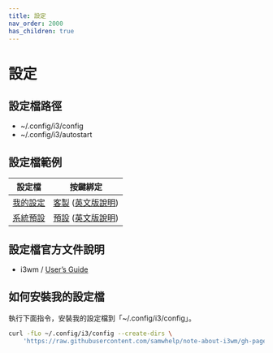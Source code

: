 ```yaml
---
title: 設定
nav_order: 2000
has_children: true
---
```


# 設定


## 設定檔路徑

* ~/.config/i3/config
* ~/.config/i3/autostart


## 設定檔範例

| 設定檔 | 按鍵綁定 |
| --- | --- |
| [我的設定](https://github.com/samwhelp/note-about-i3wm/blob/gh-pages/_demo/config/i3wm-config/main/config/i3/config) | [客製](https://samwhelp.github.io/note-about-i3wm/read/scenario/main.html) ([英文版說明](https://github.com/samwhelp/note-about-i3wm/blob/gh-pages/_demo/config/i3wm-config/main/spec-keybind.md)) |
| [系統預設](https://github.com/samwhelp/note-about-i3wm/blob/gh-pages/_demo/config/i3wm-config/default/config/i3/config) | [預設](https://samwhelp.github.io/note-about-i3wm/read/scenario/default.html) ([英文版說明](https://i3wm.org/docs/userguide.html)) |


## 設定檔官方文件說明

* i3wm / [User’s Guide](https://i3wm.org/docs/userguide.html)



## 如何安裝我的設定檔

執行下面指令，安裝我的設定檔到「~/.config/i3/config」。

``` sh
curl -fLo ~/.config/i3/config --create-dirs \
	'https://raw.githubusercontent.com/samwhelp/note-about-i3wm/gh-pages/_demo/config/i3wm-config/main/config/i3/config'
```
